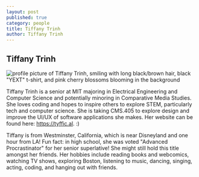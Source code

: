 ```yaml
---
layout: post
published: true
category: people
title: Tiffany Trinh
author: Tiffany Trinh
---
```

## Tiffany Trinh

![profile picture of Tiffany Trinh, smiling with long black/brown hair, black "YEXT" t-shirt, and pink cherry blossoms blooming in the background]({{site.baseurl}}/assets/Tiffany_Trinh_profile.jpg)

Tiffany Trinh is a senior at MIT majoring in Electrical Engineering and Computer Science and potentially minoring in Comparative Media Studies. She loves coding and hopes to inspire others to explore STEM, particularly tech and computer science. She is taking CMS.405 to explore design and improve the UI/UX of software applications she makes. Her website can be found here: https://tyffic.al. :)

Tiffany is from Westminster, California, which is near Disneyland and one hour from LA! Fun fact: in high school, she was voted "Advanced Procrastinator" for her senior superlative! She might still hold this title amongst her friends. Her hobbies include reading books and webcomics, watching TV shows, exploring Boston, listening to music, dancing, singing, acting, coding, and hanging out with friends.